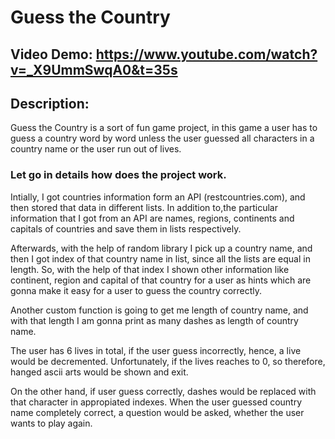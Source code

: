 # Guess the Country
## Video Demo: <https://www.youtube.com/watch?v=_X9UmmSwqA0&t=35s>
## Description:
Guess the Country is a sort of fun game project, in this game a user has to guess a country word by word unless the user guessed all characters in a country name or the user run out of lives.

### Let go in details how does the project work.
Intially, I got countries information form an
API (restcountries.com), and then stored that data in different lists. In addition to,the particular information that I got from an API are names, regions, continents and capitals of countries and save them in lists respectively.

Afterwards, with the help of random library I pick up a country name, and then I got index of
that country name in list, since all the lists are equal in length. So, with the help of that index I shown other information like continent, region and capital of that country for a user as hints which are gonna make it easy for a user to guess the country correctly.

Another custom function is going to get me length of country name, and with that length I am gonna
print as many dashes as length of country name.

The user has 6 lives in total, if the user guess incorrectly, hence, a live would be decremented.
Unfortunately, if the lives reaches to 0, so therefore, hanged ascii arts would be shown and exit.

On the other hand, if user guess correctly, dashes would be replaced with that character in appropiated indexes.
When the user guessed country name completely correct, a question would be asked, whether the user wants to play again.